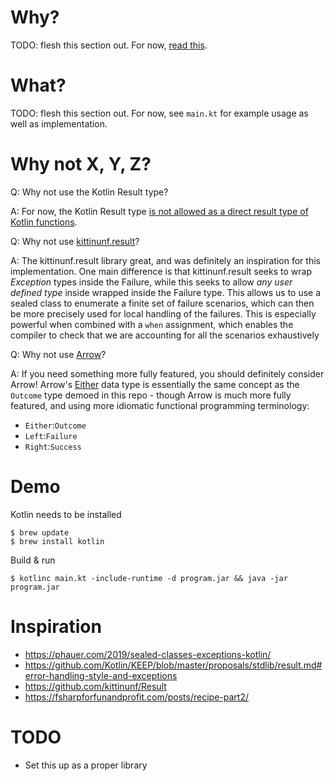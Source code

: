 # Why?
TODO: flesh this section out. For now, [read this](https://phauer.com/2019/sealed-classes-exceptions-kotlin/).

# What?
TODO: flesh this section out. For now, see `main.kt` for example usage as well as implementation.

# Why not X, Y, Z?
Q: Why not use the Kotlin Result type?

A: For now, the Kotlin Result type [is not allowed as a direct result type of Kotlin functions](https://github.com/Kotlin/KEEP/blob/master/proposals/stdlib/result.md#limitations).

Q: Why not use [kittinunf.result](https://github.com/kittinunf/Result)?

A: The kittinunf.result library great, and was definitely an inspiration for this implementation.
   One main difference is that kittinunf.result seeks to wrap _Exception_ types inside the Failure,
   while this seeks to allow _any user defined type_ inside wrapped inside the Failure type. This
   allows us to use a sealed class to enumerate a finite set of failure scenarios, which can then
   be more precisely used for local handling of the failures. This is especially powerful when
   combined with a `when` assignment, which enables the compiler to check that we are accounting
   for all the scenarios exhaustively

Q: Why not use [Arrow](https://arrow-kt.io/)?

A: If you need something more fully featured, you should definitely consider Arrow! Arrow's 
   [Either](https://arrow-kt.io/docs/arrow/core/either/) data type is essentially the same concept 
   as the `Outcome` type demoed in this repo - though Arrow is much more fully featured, and using 
   more idiomatic functional programming terminology: 

   - `Either`:`Outcome`
   - `Left`:`Failure`
   - `Right`:`Success`

# Demo
Kotlin needs to be installed
```
$ brew update
$ brew install kotlin
```

Build & run
```
$ kotlinc main.kt -include-runtime -d program.jar && java -jar program.jar
```

# Inspiration
- https://phauer.com/2019/sealed-classes-exceptions-kotlin/
- https://github.com/Kotlin/KEEP/blob/master/proposals/stdlib/result.md#error-handling-style-and-exceptions
- https://github.com/kittinunf/Result
- https://fsharpforfunandprofit.com/posts/recipe-part2/

# TODO
- Set this up as a proper library